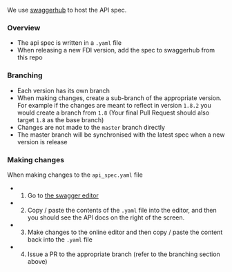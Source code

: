 We use [swaggerhub](https://app.swaggerhub.com/apis/supertokens/FDI) to host the API spec.

### Overview
- The api spec is written in a `.yaml` file
- When releasing a new FDI version, add the spec to swaggerhub from this repo

### Branching
- Each version has its own branch
- When making changes, create a sub-branch of the appropriate version. For example if the changes are meant to reflect in version `1.8.2` you would create a branch from `1.8` (Your final Pull Request should also target `1.8` as the base branch)
- Changes are not made to the `master` branch directly
- The master branch will be synchronised with the latest spec when a new version is release

### Making changes
When making changes to the `api_spec.yaml` file
- 1) Go to [the swagger editor](https://editor.swagger.io/)
- 2) Copy / paste the contents of the `.yaml` file into the editor, and then you should see the API docs on the right of the screen.
- 3) Make changes to the online editor and then copy / paste the content back into the `.yaml` file
- 4) Issue a PR to the appropriate branch (refer to the branching section above)